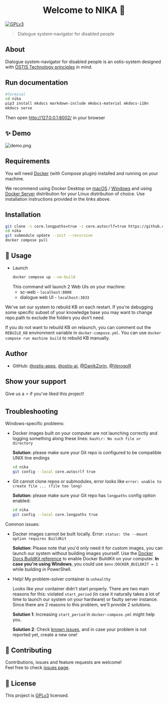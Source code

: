 <h1 align="center">Welcome to NIKA 👋</h1>
<p>
  <a href="https://www.gnu.org/licenses/gpl-3.0.html" target="_blank">
    <img alt="GPLv3" src="https://img.shields.io/badge/License-GPLv3-yellow.svg" />
  </a>
</p>

> Dialogue system-navigator for disabled people

## About
Dialogue system-navigator for disabled people is an ostis-system designed with [OSTIS Technology principles](https://github.com/ostis-ai) in mind. 



## Run documentation

```sh
#Terminal
cd nika
pip3 install mkdocs markdown-include mkdocs-material mkdocs-i18n
mkdocs serve
```

Then open http://127.0.0.1:8002/ in your browser

## ✨ Demo
![demo.png](docs/images/demo.png)


## Requirements
You will need [Docker](https://docs.docker.com/) (with Compose plugin) installed and running on your machine. 

We recommend using Docker Desktop on [macOS](https://docs.docker.com/desktop/install/mac-install/) / [Windows](https://docs.docker.com/desktop/install/windows-install/) and using [Docker Server](https://docs.docker.com/engine/install/#server) distribution for your Linux distribution of choice. Use installation instructions provided in the links above.
## Installation

```sh
git clone -c core.longpaths=true -c core.autocrlf=true https://github.com/DanikZorin/nika
cd nika
git submodule update --init --recursive
docker compose pull
```

## 🚀 Usage
- Launch
  ```sh
  docker compose up --no-build
  ```
    This command will launch 2 Web UIs on your machine: 
  - sc-web - `localhost:8000`
  - dialogue web UI - `localhost:3033`

We've set our system to rebuild KB on each restart. If you're debugging some specific subset of your knowledge base you may want to change repo.path to exclude the folders you don't need. 

If you do not want to rebuild KB on relaunch, you can comment out the `REBUILD_KB` environment variable in `docker-compose.yml`.
You can use `docker compose run machine build` to rebuild KB manually.

## Author

* GitHub: [@ostis-apps](https://github.com/ostis-apps), [@ostis-ai](https://github.com/ostis-ai), [@DanikZorin](https://github.com/DanikZorin), [@VerogoR](https://github.com/VerogoR)

## Show your support

Give us a ⭐️ if you've liked this project!

## Troubleshooting
Windows-specific problems:
- Docker images built on your computer are not launching correctly and logging something along these lines: `bash\r: No such file or directory`
  
  **Solution**: please make sure your Git repo is configured to be compatible UNIX line endings
  ```sh
  cd nika
  git config --local core.autocrlf true
  ```
- Git cannot clone repos or submodules, error looks like `error: unable to create file ... (file too long)`

  **Solution**: please make sure your Git repo has `longpaths` config option enabled:
  ```sh
  cd nika
  git config --local core.longpaths true
  ```
Common issues:
- Docker images cannot be built locally. Error: `status: the --mount option requires BuildKit` 
  
  **Solution**: Please note that you'd only need it for custom images, you can launch our system without building images yourself. Use the [Docker Docs BuildKit reference](https://docs.docker.com/go/buildkit) to enable Docker BuildKit on your computer. **In case you're using Windows**, you could use `$env:DOCKER_BUILDKIT = 1` while building in PowerShell.

- Help! My problem-solver container is `unhealthy`
  
  Looks like your container didn't start properly. There are two main reasons for this: violated `start_period` (in case it naturally takes a lot of time to launch our system on your hardware) or faulty server instance. Since there are 2 reasons to this problem, we'll provide 2 solutions. 
  
  **Solution 1**: Increasing `start_period` in `docker-compose.yml` might help you.

  **Solution 2**: Check [known issues](https://github.com/DanikZorin/nika/issues), and in case your problem is not reported yet, create a new one! 


## 🤝 Contributing

Contributions, issues and feature requests are welcome!<br />Feel free to check [issues page](https://github.com/DanikZorin/nika/issues). 

## 📝 License

This project is [GPLv3](https://www.gnu.org/licenses/gpl-3.0.html) licensed.
